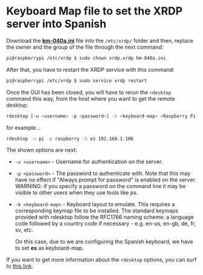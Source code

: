 # Keyboard Map file to set the XRDP server into Spanish

Download the **[km-040a.ini](km-040a.ini)** file into the ```/etc/xrdp/``` folder and then, replace the owner and the group of the file through the next command:

```sh
pi@raspberrypi /etc/xrdp $ sudo chown xrdp.xrdp hm-040a.ini
```

After that, you have to restart the XRDP service with this command:

```sh
pi@raspberrypi /etc/xrdp $ sudo service xrdp restart
```

Once the GUI has been closed, you will have to rerun the ```rdesktop``` command this way, from the host where you want to get the remote desktop:

```sh
rdesktop [-u <username> -p <password>] -k <keyboard-map> <Raspberry Pi IP address>
```

for example...

```sh
rdesktop -u pi -p raspberry -k es 192.168.1.106
```

The shown options are next:

* ```-u <username>``` - Username for authentication on the server.
* ```-p <password>``` - The password to authenticate with. Note that this may have no effect if "Always prompt for password" is enabled on the server. WARNING: if you specify a password on the command line it may be visible to other users when they use tools like ps.
* ```-k <keyboard-map>``` - Keyboard layout to emulate. This requires a corresponding keymap file to be installed. The standard keymaps provided with rdesktop follow the RFC1766 naming scheme: a language code followed by a country code if necessary - e.g. en-us, en-gb, de, fr, sv, etc.

    On this case, due to we are configuring the Spanish keyboard, we have to set **es** as keyboard-map.

If you want to get more information about the ```rdesktop``` options, you can surf to [this link](http://linux.die.net/man/1/rdesktop).
